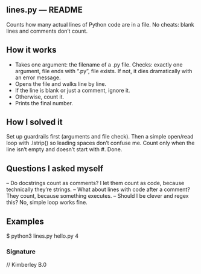 ## lines.py — README

Counts how many actual lines of Python code are in a file. No cheats: blank lines and comments don’t count.

## How it works
- Takes one argument: the filename of a .py file.
 Checks: exactly one argument, file ends with “.py”, file exists. If not, it dies dramatically with an  error message.
- Opens the file and walks line by line.
- If the line is blank or just a comment, ignore it.
- Otherwise, count it.
- Prints the final number.

## How I solved it
Set up guardrails first (arguments and file check). Then a simple open/read loop with .lstrip() so leading spaces don’t confuse me. Count only when the line isn’t empty and doesn’t start with #. Done.

## Questions I asked myself
– Do docstrings count as comments? I let them count as code, because technically they’re strings.
– What about lines with code after a comment? They count, because something executes.
– Should I be clever and regex this? No, simple loop works fine.

## Examples
$ python3 lines.py hello.py
4


### Signature
// Kimberley B.0